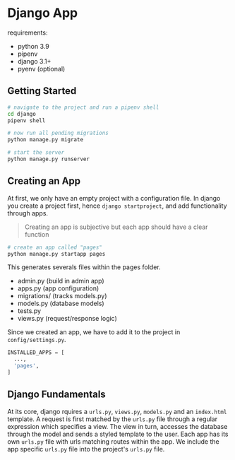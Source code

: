 # Django App

requirements:

- python 3.9
- pipenv
- django 3.1+
- pyenv (optional)

## Getting Started

```bash
# navigate to the project and run a pipenv shell
cd django
pipenv shell

# now run all pending migrations
python manage.py migrate

# start the server
python manage.py runserver
```

## Creating an App

At first, we only have an empty project with a configuration file. In django you
create a project first, hence `django startproject`, and add functionality
through apps.

> Creating an app is subjective but each app should have a clear function

```bash
# create an app called "pages"
python manage.py startapp pages
```

This generates severals files within the pages folder.

- admin.py (build in admin app)
- apps.py (app configuration)
- migrations/ (tracks models.py)
- models.py (database models)
- tests.py
- views.py (request/response logic)

Since we created an app, we have to add it to the project in
`config/settings.py`.

```python
INSTALLED_APPS = [
  ...,
  'pages',
]
```

## Django Fundamentals

At its core, django rquires a `urls.py`, `views.py`, `models.py` and an
`index.html` template. A request is first matched by the `urls.py` file through
a regular expression which specifies a view. The view in turn, accesses the
database through the model and sends a styled template to the user. Each app has
its own `urls.py` file with urls matching routes within the app. We include the
app specific `urls.py` file into the project's `urls.py` file.
